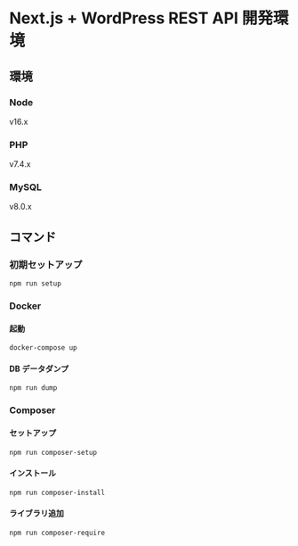 # Next.js + WordPress REST API 開発環境

## 環境

### Node

v16.x

### PHP

v7.4.x

### MySQL

v8.0.x

## コマンド

### 初期セットアップ

`npm run setup`

### Docker

#### 起動

`docker-compose up`

#### DB データダンプ

`npm run dump`

### Composer

#### セットアップ

`npm run composer-setup`

#### インストール

`npm run composer-install`

#### ライブラリ追加

`npm run composer-require`
